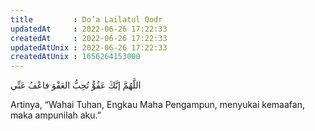 ```yaml
---
title         : Do’a Lailatul Qodr
updatedAt     : 2022-06-26 17:22:33
createdAt     : 2022-06-26 17:22:33
updatedAtUnix : 2022-06-26 17:22:33
createdAtUnix : 1656264153000 
---
```


اللَّهُمَّ إنَّكَ عَفُوٌّ تُحِبُّ العَفْوَ فاعْفُ عَنِّي

Artinya, “Wahai Tuhan, Engkau Maha Pengampun, menyukai kemaafan, maka ampunilah aku.”
